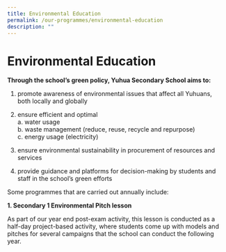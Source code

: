 ```yaml
---
title: Environmental Education
permalink: /our-programmes/environmental-education
description: ""
---
```

# **Environmental Education**

**Through the school’s green policy, Yuhua Secondary School aims to:**

1. promote awareness of environmental issues that affect all Yuhuans, both locally and globally 

2. ensure efficient and optimal    
a. water usage    
b. waste management (reduce, reuse, recycle and repurpose)    
c. energy usage (electricity) 

3. ensure environmental sustainability in procurement of resources and services 
4. provide guidance and platforms for decision-making by students and staff in the school’s green efforts

Some programmes that are carried out annually include:

**1. Secondary 1 Environmental Pitch lesson** 

As part of our year end post-exam activity, this lesson is conducted as a half-day project-based activity, where students come up with models and pitches for several campaigns that the school can conduct the following year.